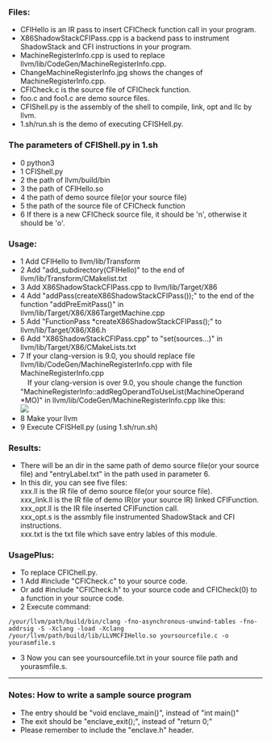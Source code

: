 ### Files:
 - CFIHello is an IR pass to insert CFICheck function call in your program.
 - X86ShadowStackCFIPass.cpp is a backend pass to instrument ShadowStack and CFI instructions in your program.  
 - MachineRegisterInfo.cpp is used to replace llvm/lib/CodeGen/MachineRegisterInfo.cpp.  
 - ChangeMachineRegisterInfo.jpg shows the changes of MachineRegisterInfo.cpp.  
 - CFICheck.c is the source file of CFICheck function.  
 - foo.c and foo1.c are demo source files.  
 - CFIShell.py is the assembly of the shell to compile, link, opt and llc by llvm.  
 - 1.sh/run.sh is the demo of executing CFISHell.py.  

### The parameters of CFIShell.py in 1.sh
 - 0 python3  
 - 1 CFIShell.py  
 - 2 the path of llvm/build/bin  
 - 3 the path of CFIHello.so  
 - 4 the path of demo source file(or your source file)  
 - 5 the path of the source file of CFICheck function  
 - 6 If there is a new CFICheck source file, it should be 'n', otherwise it should be 'o'.  

### Usage:
 - 1 Add CFIHello to llvm/lib/Transform 
 - 2 Add "add_subdirectory(CFIHello)" to the end of llvm/lib/Transform/CMakelist.txt  
 - 3 Add X86ShadowStackCFIPass.cpp to llvm/lib/Target/X86  
 - 4 Add "addPass(createX86ShadowStackCFIPass());" to the end of the function "addPreEmitPass()" in llvm/lib/Target/X86/X86TargetMachine.cpp  
 - 5 Add "FunctionPass *createX86ShadowStackCFIPass();" to llvm/lib/Target/X86/X86.h  
 - 6 Add "X86ShadowStackCFIPass.cpp" to "set(sources...)" in llvm/lib/Target/X86/CMakeLists.txt  
 - 7 If your clang-version is 9.0, you should replace file llvm/lib/CodeGen/MachineRegisterInfo.cpp with file MachineRegisterInfo.cpp  
　If your clang-version is over 9.0, you shoule change the function "MachineRegisterInfo::addRegOperandToUseList(MachineOperand *MO)" in llvm/lib/CodeGen/MachineRegisterInfo.cpp like this:  
  ![](https://github.com/StanPlatinum/elf-respect/blob/master/ShadowStackCFI/ChangeMachineRegisterInfo.png)  
 - 8 Make your llvm  
 - 9 Execute CFISHell.py (using 1.sh/run.sh)

### Results:
 - There will be an dir in the same path of demo source file(or your source file) and "entryLabel.txt" in the path used in parameter 6.  
 - In this dir, you can see five files:  
xxx.ll is the IR file of demo source file(or your source file).  
xxx_link.ll is the IR file of demo IR(or your source IR) linked CFIFunction.  
xxx_opt.ll is the IR file inserted CFIFunction call.  
xxx_opt.s is the assmbly file instrumented ShadowStack and CFI instructions.  
xxx.txt is the txt file which save entry lables of this module.  

### UsagePlus:
 - To replace CFIChell.py.
 - 1 Add #include "CFICheck.c" to your source code.
 - Or add #include "CFICheck.h" to your source code and CFICheck(0) to a function in your source code.
 - 2 Execute command:
~~~
/your/llvm/path/build/bin/clang -fno-asynchronous-unwind-tables -fno-addrsig -S -Xclang -load -Xclang /your/llvm/path/build/lib/LLVMCFIHello.so yoursourcefile.c -o yourasmfile.s
~~~
 - 3 Now you can see yoursourcefile.txt in your source file path and yourasmfile.s.

***

### Notes: How to write a sample source program
 - The entry should be "void enclave_main()", instead of "int main()"
 - The exit should be "enclave_exit();", instead of "return 0;"
 - Please remember to include the "enclave.h" header.
